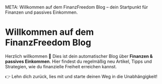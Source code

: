 META: Willkommen auf dem FinanzFreedom Blog – dein Startpunkt für Finanzen und passives Einkommen.

# Willkommen auf dem FinanzFreedom Blog

Herzlich willkommen 🎉 
Dies ist dein automatischer Blog über **Finanzen & passives Einkommen**. 
Hier findest du regelmäßig neu Artikel, Tipps und Strategien, wie du finanzielle Freiheit erreichen kannst.

👉 Lehn dich zurück, lies mit und starte deinen Weg in die Unabhängigkeit!
